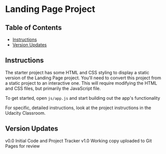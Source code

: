 # Landing Page Project

## Table of Contents

* [Instructions](#instructions)
* [Version Updates](#version)

## Instructions

The starter project has some HTML and CSS styling to display a static version of the Landing Page project. You'll need to convert this project from a static project to an interactive one. This will require modifying the HTML and CSS files, but primarily the JavaScript file.

To get started, open `js/app.js` and start building out the app's functionality

For specific, detailed instructions, look at the project instructions in the Udacity Classroom.

## Version Updates
v0.0 Initial Code and Project Tracker
v1.0 Working copy uploaded to Git Pages for review

